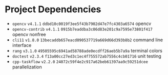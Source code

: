 # Project Dependencies

- `opencv` `v4.1.1` `ddbd10c0019f3ee5f43b7902d47e7fc4303a6574` opencv
- `opencv-contrib` `v4.1.1` `0915b7eaddba3c06d83e201c9a7595e73801f417` opencv
  nonfree
- `cli11` `v1.8.0` `13becaddb657eacd090537719a669d66d393b8b2` command line
  interface
- `rang` `v3.1.0` `49505595c6941ad58788ade0ecdff26aeb5b7a9a` terminal colors
- `doctest` `v2.3.4` `f13a00cc27ed3c1ec4f755572ab7556c4cb01716` unit testing
- `cpp-taskflow` `v2.2.0` `24072c59f4e2c917a62beb61397aa9c59251dcee`
  parallelization
